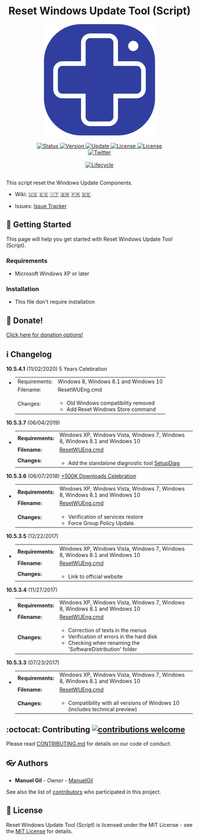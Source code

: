 <div align="center">
	<h1> Reset Windows Update Tool (Script) </h1>
</div>

<div align="center">
	<a href="https://wureset.com/downloads.php" target="_blank">
		<img src="https://github.com/ManuelGil/Reset-Windows-Update-Tool/blob/master/docs/images/wureset.png?raw=true" alt="Logo" height="300" width="300">
	</a>
</div>
<br />
<div align="center">
	<a href="#changelog">
		<img src="https://img.shields.io/badge/stability-frozen-blue.svg" alt="Status">
	</a>
	<a href="#changelog">
		<img src="https://img.shields.io/badge/release-v10.5.4.1-blue.svg" alt="Version">
	</a>
	<a href="#changelog">
		<img src="https://img.shields.io/badge/update-november-yellowgreen.svg" alt="Update">
	</a>
	<a href="https://gallery.technet.microsoft.com/scriptcenter/Reset-Windows-Update-Agent-d824badc" target="_blank">
		<img src="https://img.shields.io/badge/downloads-%2B570K-green.svg" alt="License">
	</a>
	<a href="#license">
		<img src="https://img.shields.io/badge/license-MIT%20License-green.svg" alt="License">
	</a>
</div>

<div align="center">
	<a href="https://twitter.com/intent/follow?screen_name=wureset">
		<img src="https://img.shields.io/twitter/follow/wureset.svg?style=social" alt="Twitter">
	</a>
</div>
<br />
<div align="center">
	<a href="https://support.microsoft.com/en-us/help/13853/windows-lifecycle-fact-sheet">
		<img src="https://github.com/ManuelGil/Reset-Windows-Update-Tool/blob/master/docs/images/lifecycle.png?raw=true" alt="Lifecycle">
	</a>
</div>
<br />

This script reset the Windows Update Components.

- Wiki: [:us:] [:es:] [:it:] [:brazil:] [:fr:] [:de:]

- Issues: [Issue Tracker](https://github.com/ManuelGil/Reset-Windows-Update-Tool/issues)

## :traffic_light: Getting Started

This page will help you get started with Reset Windows Update Tool (Script).

### Requirements

- Microsoft Windows XP or later

### Installation

- This file don't require installation

## :gift: Donate!

[Click here for donation options!](https://github.com/ManuelGil/Reset-Windows-Update-Tool/wiki/Donate)

<a name="changelog"></a>

## :information_source: Changelog

**10.5.4.1** (11/02/2020) 5 Years Celebration

- <table border="0" cellpadding="4">
  	<tr>
  		<td>
  			Requirements:
  		</td>
  		<td>
  			Windows 8, Windows 8.1 and Windows 10
  		</td>
  	</tr>
  	<tr>
  		<td>
  			Filename:
  		</td>
  		<td>
  			ResetWUEng.cmd
  		</td>
  	</tr>
  	<tr>
  		<td>
  			Changes:
  		</td>
  		<td>
  			<ul>
  				<li>
  					Old Windows compatibility removed
  				</li>
  				<li>
  					Add Reset Windows Store command
  				</li>
  			</ul>
  		</td>
  	</tr>
  </table>

**10.5.3.7** (06/04/2019)

- <table border="0" cellpadding="4">
  	<tr>
  		<td><strong>
  			Requirements:
  		</strong></td>
  		<td>
  			Windows XP, Windows Vista, Windows 7, Windows 8, Windows 8.1
  			and Windows 10
  		</td>
  	</tr>
  	<tr>
  		<td>
  			<strong>Filename:</strong>
  		</td>
  		<td>
  			<a href="https://github.com/ManuelGil/Script-Reset-Windows-Update-Tool">
  				ResetWUEng.cmd
  			</a>
  		</td>
  	</tr>
  	<tr>
  		<td>
  			<strong>Changes:</strong>
  		</td>
  		<td>
  			<ul>
  				<li>
  					Add the standalone diagnostic tool <a href="https://go.microsoft.com/fwlink/?linkid=870142" target="_blank">SetupDiag</a>
  				</li>
  			</ul>
  		</td>
  	</tr>
  </table>

**10.5.3.6** (06/07/2018) [+500K Downloads Celebration](https://gallery.technet.microsoft.com/scriptcenter/Reset-Windows-Update-Agent-d824badc)

- <table border="0" cellpadding="4">
  	<tr>
  		<td><strong>
  			Requirements:
  		</strong></td>
  		<td>
  			Windows XP, Windows Vista, Windows 7, Windows 8, Windows 8.1
  			and Windows 10
  		</td>
  	</tr>
  	<tr>
  		<td>
  			<strong>Filename:</strong>
  		</td>
  		<td>
  			<a href="https://github.com/ManuelGil/Script-Reset-Windows-Update-Tool">
  				ResetWUEng.cmd
  			</a>
  		</td>
  	</tr>
  	<tr>
  		<td>
  			<strong>Changes:</strong>
  		</td>
  		<td>
  			<ul>
  				<li>
  					Verification of services restore
  				</li>
  				<li>
  					Force Group Policy Update.
  				</li>
  			</ul>
  		</td>
  	</tr>
  </table>

**10.5.3.5** (12/22/2017)

- <table border="0" cellpadding="4">
  	<tr>
  		<td><strong>
  			Requirements:
  		</strong></td>
  		<td>
  			Windows XP, Windows Vista, Windows 7, Windows 8, Windows 8.1
  			and Windows 10
  		</td>
  	</tr>
  	<tr>
  		<td>
  			<strong>Filename:</strong>
  		</td>
  		<td>
  			<a href="https://github.com/ManuelGil/Script-Reset-Windows-Update-Tool">
  				ResetWUEng.cmd
  			</a>
  		</td>
  	</tr>
  	<tr>
  		<td>
  			<strong>Changes:</strong>
  		</td>
  		<td>
  			<ul>
  				<li>
  					Link to official website
  				</li>
  			</ul>
  		</td>
  	</tr>
  </table>

**10.5.3.4** (11/27/2017)

- <table border="0" cellpadding="4">
  	<tr>
  		<td><strong>
  			Requirements:
  		</strong></td>
  		<td>
  			Windows XP, Windows Vista, Windows 7, Windows 8, Windows 8.1
  			and Windows 10
  		</td>
  	</tr>
  	<tr>
  		<td>
  			<strong>Filename:</strong>
  		</td>
  		<td>
  			<a href="https://github.com/ManuelGil/Script-Reset-Windows-Update-Tool">
  				ResetWUEng.cmd
  			</a>
  		</td>
  	</tr>
  	<tr>
  		<td>
  			<strong>Changes:</strong>
  		</td>
  		<td>
  			<ul>
  				<li>
  					Correction of texts in the menus
  				</li>
  				<li>
  					Verification of errors in the hard disk
  				</li>
  				<li>
  					Checking when renaming the 'SoftwareDistribution' folder
  				</li>
  			</ul>
  		</td>
  	</tr>
  </table>

**10.5.3.3** (07/23/2017)

- <table border="0" cellpadding="4">
  	<tr>
  		<td><strong>
  			Requirements:
  		</strong></td>
  		<td>
  			Windows XP, Windows Vista, Windows 7, Windows 8, Windows 8.1
  			and Windows 10
  		</td>
  	</tr>
  	<tr>
  		<td>
  			<strong>Filename:</strong>
  		</td>
  		<td>
  			<a href="https://github.com/ManuelGil/Script-Reset-Windows-Update-Tool">
  				ResetWUEng.cmd
  			</a>
  		</td>
  	</tr>
  	<tr>
  		<td>
  			<strong>Changes:</strong>
  		</td>
  		<td>
  			<ul>
  				<li>
  					Compatibility with all versions of Windows 10
  					(includes technical preview)
  				</li>
  			</ul>
  		</td>
  	</tr>
  </table>

## :octocat: Contributing [![contributions welcome](https://img.shields.io/badge/contributions-welcome-brightgreen.svg)](https://github.com/ManuelGil/Reset-Windows-Update-Tool/issues)

Please read [CONTRIBUTING.md](https://github.com/ManuelGil/Reset-Windows-Update-Tool/blob/master/CONTRIBUTING.md)
for details on our code of conduct.

## :eyeglasses: Authors

- **Manuel Gil** - _Owner_ - [ManuelGil](https://github.com/ManuelGil)

See also the list of [contributors](https://github.com/ManuelGil/Script-Reset-Windows-Update-Tool/contributors)
who participated in this project.

<a name="license"></a>

## :memo: License

Reset Windows Update Tool (Script) is licensed under the MIT License - see the
[MIT License](https://opensource.org/licenses/MIT) for details.

[:us:]: https://github.com/ManuelGil/Reset-Windows-Update-Tool/wiki
[:es:]: https://github.com/ManuelGil/Reset-Windows-Update-Tool/wiki/Home-%5Bes%5D
[:it:]: https://github.com/ManuelGil/Reset-Windows-Update-Tool/wiki/Home-%5Bit%5D
[:brazil:]: https://github.com/ManuelGil/Reset-Windows-Update-Tool/wiki/Home-%5Bbr%5D
[:fr:]: https://github.com/ManuelGil/Reset-Windows-Update-Tool/wiki/Home-%5Bfr%5D
[:de:]: https://github.com/ManuelGil/Reset-Windows-Update-Tool/wiki/Home-%5Bde%5D
